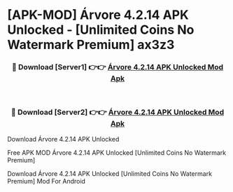 # [APK-MOD] Árvore 4.2.14 APK Unlocked - [Unlimited Coins No Watermark Premium] ax3z3



<div align="center">
<h3>🔴 Download [Server1] 👉👉 <a href="https://momento.my/?title=Árvore_4.2.14_APK_Unlocked">Árvore 4.2.14 APK Unlocked Mod Apk</a></h3><br>

<h3>🔴 Download [Server2] 👉👉 <a href="https://momento.my/?title=Árvore_4.2.14_APK_Unlocked">Árvore 4.2.14 APK Unlocked Mod Apk</a></h3>
</div>



Download Árvore 4.2.14 APK Unlocked 

Free APK MOD Árvore 4.2.14 APK Unlocked [Unlimited Coins No Watermark Premium]

Download Árvore 4.2.14 APK Unlocked [Unlimited Coins No Watermark Premium] Mod For Android
